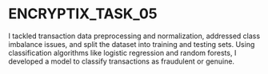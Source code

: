 # ENCRYPTIX_TASK_05
I tackled transaction data preprocessing and normalization, addressed class imbalance issues, and split the dataset into training and testing sets. Using classification algorithms like logistic regression and random forests, I developed a model to classify transactions as fraudulent or genuine. 
